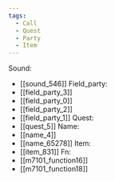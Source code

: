 ```yaml
---
tags:
  - Call
  - Quest
  - Party
  - Item
---
```

Sound:
- [[sound_546]]
Field_party:
- [[field_party_3]]
- [[field_party_0]]
- [[field_party_2]]
- [[field_party_1]]
Quest:
- [[quest_5]]
Name:
- [[name_4]]
- [[name_65278]]
Item:
- [[item_831]]
Fn:
- [[m7101_function16]]
- [[m7101_function18]]
